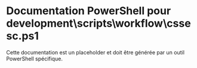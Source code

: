 # Documentation PowerShell pour development\scripts\workflow\cssesc.ps1

Cette documentation est un placeholder et doit être générée par un outil PowerShell spécifique.
